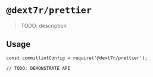 # `@dext7r/prettier`

> TODO: description

## Usage

```
const commitlintConfig = require('@dext7r/prettier');

// TODO: DEMONSTRATE API
```
